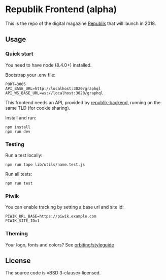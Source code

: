 # Republik Frontend (alpha)

This is the repo of the digital magazine [Republik](https://www.republik.ch/en) that will launch in 2018.

## Usage

### Quick start

You need to have node (8.4.0+) installed.

Bootstrap your .env file:
```
PORT=3005
API_BASE_URL=http://localhost:3020/graphql
API_WS_BASE_URL=ws://localhost:3020/graphql
```

This frontend needs an API, provided by [republik-backend](https://github.com/orbiting/republik-backend), running on the same TLD (for cookie sharing).

Install and run:
```
npm install
npm run dev
```

### Testing

Run a test locally:
```
npm run tape lib/utils/name.test.js
```

Run all tests:
```
npm run test
```

### Piwik

You can enable tracking by setting a base url and site id:
```
PIWIK_URL_BASE=https://piwik.example.com
PIWIK_SITE_ID=1
```

### Theming

Your logo, fonts and colors? See [orbiting/styleguide](https://github.com/orbiting/styleguide#theming)

## License

The source code is «BSD 3-clause» licensed.
